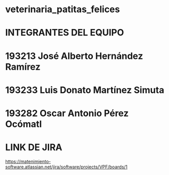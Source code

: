 # veterinaria_patitas_felices

# INTEGRANTES DEL EQUIPO
# 193213 José Alberto Hernández Ramírez
# 193233 Luis Donato Martínez Simuta
# 193282 Oscar Antonio Pérez Ocómatl

# LINK DE JIRA
https://matenimiento-software.atlassian.net/jira/software/projects/VPF/boards/1
